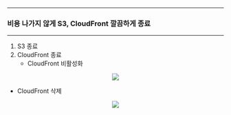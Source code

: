 -----
### 비용 나가지 않게 S3, CloudFront 깔끔하게 종료
-----
1. S3 종료
2. CloudFront 종료
   - CloudFront 비활성화
<div align="center">
<img src="https://github.com/user-attachments/assets/cf703efc-989c-487c-9ca6-c73a3e6c6e70">
</div>

   - CloudFront 삭제
<div align="center">
<img src="https://github.com/user-attachments/assets/04af4c6e-5fd5-414f-9f1d-aba70f514277">
</div>
